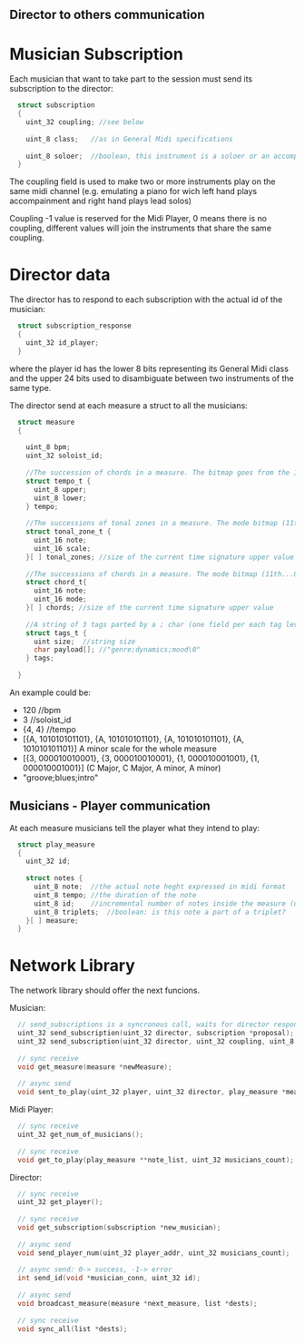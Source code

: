 ## Director to others communication

# Musician Subscription
Each musician that want to take part to the session must send its subscription to the director:
```c
  struct subscription
  {
    uint_32 coupling; //see below
    
    uint_8 class;   //as in General Midi specifications
    
    uint_8 soloer;  //boolean, this instrument is a soloer or an accompanist
  }
```

The coupling field is used to make two or more instruments play on the same midi channel (e.g. emulating a piano for wich left hand plays accompainment and right hand plays lead solos)

Coupling -1 value is reserved for the Midi Player, 0 means there is no coupling, different values will join the instruments that share the same coupling.

# Director data
The director has to respond to each subscription with the actual id of the musician:
```c
  struct subscription_response
  {
    uint_32 id_player;
  }
```
where the player id has the lower 8 bits representing its General Midi class and the upper 24 bits used to disambiguate between two instruments of the same type.

The director send at each measure a struct to all the musicians:
```c
  struct measure
  {
  
    uint_8 bpm;
    uint_32 soloist_id;
    
    //The succession of chords in a measure. The bitmap goes from the 11th to 0th bit, where each bit defines the chord grade
    struct tempo_t {
      uint_8 upper;
      uint_8 lower;
    } tempo;
    
    //The successions of tonal zones in a measure. The mode bitmap (11th...0th) identifies the scale
    struct tonal_zone_t {
      uint_16 note;
      uint_16 scale;
    }[ ] tonal_zones; //size of the current time signature upper value
    
    //The successions of chords in a measure. The mode bitmap (11th...0th) identifies the chord mode
    struct chord_t{
      uint_16 note; 
      uint_16 mode;
    }[ ] chords; //size of the current time signature upper value
    
    //A string of 3 tags parted by a ; char (one field per each tag level dynamin, genre, mood).  
    struct tags_t {
      uint size;  //string size    
      char payload[]; //"genre;dynamics;mood\0"
    } tags;
      
  }
```
 
An example could be:
 * 120 //bpm
 * 3   //soloist_id
 * {4, 4} //tempo
 * [{A, 101010101101}, {A, 101010101101}, {A, 101010101101}, {A, 101010101101}] A minor scale for the whole measure
 * [{3, 000010010001}, {3, 000010010001}, {1, 000010001001}, {1, 000010001001}] (C Major, C Major, A minor, A minor)
 * "groove;blues;intro"


## Musicians - Player communication
At each measure musicians tell the player what they intend to play:
```c
  struct play_measure
  {
    uint_32 id;
    
    struct notes {
      uint_8 note;  //the actual note heght expressed in midi format
      uint_8 tempo; //the duration of the note
      uint_8 id;    //incremental number of notes inside the measure (used to create chords: some notes with the same id start at the same time)
      uint_8 triplets;  //boolean: is this note a part of a triplet?
    }[ ] measure;
  }
```


# Network Library
The network library should offer the next funcions.

Musician:
```c
  // send_subscriptions is a syncronous call, waits for director response and returns the actual musician ID (and the midi player's address) or throws an exception if something bad happens
  uint_32 send_subscription(uint_32 director, subscription *proposal);
  uint_32 send_subscription(uint_32 director, uint_32 coupling, uint_8 instrument_class, uint_8 soloer);
  
  // sync receive
  void get_measure(measure *newMeasure);
  
  // async send
  void sent_to_play(uint_32 player, uint_32 director, play_measure *measure);
```

Midi Player:
```c
  // sync receive
  uint_32 get_num_of_musicians();
  
  // sync receive
  void get_to_play(play_measure **note_list, uint_32 musicians_count);
```

Director:
```c
  // sync receive
  uint_32 get_player();
  
  // sync receive
  void get_subscription(subscription *new_musician);
  
  // async send
  void send_player_num(uint_32 player_addr, uint_32 musicians_count);
  
  // async send: 0-> success, -1-> error
  int send_id(void *musician_conn, uint_32 id);
  
  // async send
  void broadcast_measure(measure *next_measure, list *dests);
  
  // sync receive
  void sync_all(list *dests);
```
